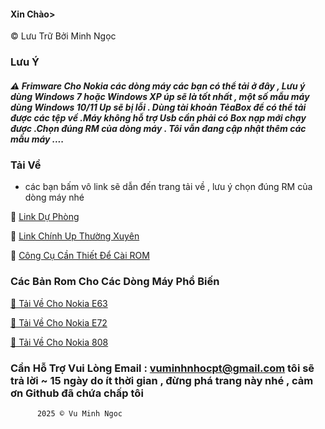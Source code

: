 #### Xin Chào> 

© Lưu Trữ Bởi Minh Ngọc

###          Lưu Ý 

##### ⚠️ Frimware Cho Nokia các dòng máy các bạn có thể tải ở đây , Lưu ý dùng Windows 7 hoặc Windows XP úp sẽ là tốt nhất , một số mẫu máy dùng Windows 10/11 Up sẽ bị lỗi . Dùng tài khoản TẻaBox để có thể tải được các tệp về .Máy không hỗ trợ Usb cần phải có Box nạp mới chạy được .Chọn đúng RM của dòng máy . Tôi vẫn đang cập nhật thêm các mẫu máy ....

###          Tải Về
   - các bạn bấm vô link sẽ dẫn đến trang tải về , lưu ý chọn đúng RM của dòng máy nhé
     
🧩 [Link Dự Phòng](https://www.mediafire.com/folder/pzuviltbxeiuu/Rom_nokia)

🧩 [Link Chính Up Thường Xuyên](https://terabox.link/s/1oqn1aTz0SfzYb09y81K0ow)

🧩 [Công Cụ Cần Thiết Để Cài ROM](https://terabox.link/s/1O7zkpydinKov69Q1xOcNOw)

### Các Bản Rom Cho Các Dòng Máy Phổ Biến

[💽 Tải Về Cho Nokia E63](https://www.mediafire.com/folder/zp8locs5xuw82/Nokia_E63)

[💽 Tải Về Cho Nokia E72](https://www.mediafire.com/folder/h8cmzh5h1ok5d/Nokia_E72)

[💽 Tải Về Cho Nokia 808](https://www.mediafire.com/folder/qafcyoy6z83ix/Nokia_808)

### Cần Hỗ Trợ Vui Lòng Email : vuminhnhocpt@gmail.com tôi sẽ trả lời ~ 15 ngày do ít thời gian , đừng phá trang này nhé , cảm ơn Github đã chứa chấp tôi




   
      
      
      
          2025 © Vu Minh Ngoc 

